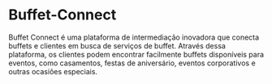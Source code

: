 # Buffet-Connect
Buffet Connect é uma plataforma de intermediação inovadora que conecta buffets e clientes em busca de serviços de buffet. Através dessa plataforma, os clientes podem encontrar facilmente buffets disponíveis para eventos, como casamentos, festas de aniversário, eventos corporativos e outras ocasiões especiais.
